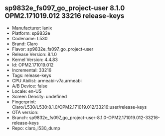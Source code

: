 ## sp9832e_fs097_go_project-user 8.1.0 OPM2.171019.012 33216 release-keys
- Manufacturer: lanix
- Platform: sp9832e
- Codename: L530
- Brand: Claro
- Flavor: sp9832e_fs097_go_project-user
- Release Version: 8.1.0
- Kernel Version: 4.4.83
- Id: OPM2.171019.012
- Incremental: 33216
- Tags: release-keys
- CPU Abilist: armeabi-v7a,armeabi
- A/B Device: false
- Locale: en-US
- Screen Density: undefined
- Fingerprint: Claro/L530/L530:8.1.0/OPM2.171019.012/33216:user/release-keys
- OTA version: 
- Branch: sp9832e_fs097_go_project-user-8.1.0-OPM2.171019.012-33216-release-keys
- Repo: claro_l530_dump
